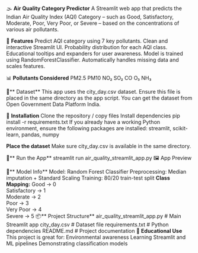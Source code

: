 🌫️ **Air Quality Category Predictor**
A Streamlit web app that predicts the Indian Air Quality Index (AQI) Category – such as Good, Satisfactory, Moderate, Poor, Very Poor, or Severe – based on the concentrations of various air pollutants.

🚀 **Features**
Predict AQI category using 7 key pollutants.
Clean and interactive Streamlit UI.
Probability distribution for each AQI class.
Educational tooltips and expanders for user awareness.
Model is trained using RandomForestClassifier.
Automatically handles missing data and scales features.

📊 **Pollutants Considered**
PM2.5
PM10
NO₂
SO₂
CO
O₃
NH₃

📁** Dataset**
This app uses the city_day.csv dataset.
Ensure this file is placed in the same directory as the app script.
You can get the dataset from Open Government Data Platform India.

🔧 **Installation**
Clone the repository / copy files
Install dependencies
pip install -r requirements.txt
If you already have a working Python environment, ensure the following packages are installed:
streamlit, scikit-learn, pandas, numpy

**Place the dataset**
Make sure city_day.csv is available in the same directory.

🧠** Run the App**
streamlit run air_quality_streamlit_app.py
🖼️ App Preview
<!-- Optional - you can update with your own screenshot -->

🎯** Model Info**
Model: Random Forest Classifier
Preprocessing: Median imputation + Standard Scaling
Training: 80/20 train-test split
**Class Mapping:**
Good → 0  
Satisfactory → 1  
Moderate → 2  
Poor → 3  
Very Poor → 4  
Severe → 5
📦** Project Structure**
air_quality_streamlit_app.py      # Main Streamlit app
city_day.csv                      # Dataset file
requirements.txt                  # Python dependencies
README.md                         # Project documentation
📘 **Educational Use**
This project is great for:
Environmental awareness
Learning Streamlit and ML pipelines
Demonstrating classification models
